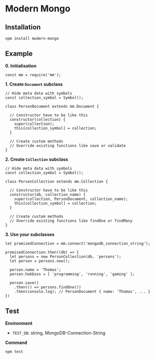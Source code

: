 # Modern Mongo

## Installation

    npm install modern-mongo

## Example

**0. Initialisation**

    const mm = require('mm');

**1. Create `Document` subclass**

    // Hide meta data with symbols
    const collection_symbol = Symbol();

    class PersonDocument extends mm.Document {

      // Constructor have to be like this
      constructor(collection) {
        super(collection);
        this[collection_symbol] = collection;
      }

      // Create custom methods
      // Override existing functions like save or validate
    }

**2. Create `Collection` subclass**

    // Hide meta data with symbols
    const collection_symbol = Symbol();

    class PersonCollection extends mm.Collection {

      // Constructor have to be like this
      constructor(db, collection_name) {
        super(collection, PersonDocument, collection_name);
        this[collection_symbol] = collection;
      }

      // Create custom methods
      // Override existing functions like findOne or findMany
    }


**3. Use your subclasses**

    let promisedConnection = mm.connect('mongodb_connection_string');

    promisedConnection.then((db) => {
      let persons = new PersonCollection(db, 'persons');
      let person = persons.new();

      person.name = 'Thomas';
      person.hobbies = [ 'programming', 'running', 'gaming' ];

      person.save()
        .then(() => persons.findOne())
        .then(console.log); // PersonDocument { name: 'Thomas', ... }
    })



## Test

**Environment**

- `TEST_DB`: string, MongoDB-Connection-String

**Command**

    npm test
